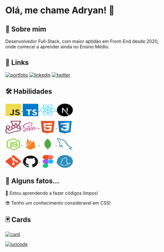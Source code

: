 # Olá, me chame Adryan! 👋


## 🚀 Sobre mim
Desenvolvedor Full-Stack, com maior aptidão em Front-End desde 2020, onde 
comecei a aprender ainda no Ensino Médio. 
## 🔗 Links
[![portfolio](https://img.shields.io/badge/my_portfolio-000?style=for-the-badge&logo=ko-fi&logoColor=white)](https://portfolio-adryans.vercel.app/)
[![linkedin](https://img.shields.io/badge/linkedin-0A66C2?style=for-the-badge&logo=linkedin&logoColor=white)](https://www.linkedin.com/in/adryan-samuel/)
[![twitter](https://img.shields.io/badge/instagram-fe223e?style=for-the-badge&logo=instagram&logoColor=white)](https://instagram.com/dev.adryan)


## 🛠 Habilidades

<a href="https://developer.mozilla.org/en-US/docs/Web/JavaScript" target="_blank"> <img align="center" alt="Javascript icon" height="40" width="50" src="https://github.com/devicons/devicon/blob/master/icons/javascript/javascript-original.svg"> </a>
<a href="https://www.typescriptlang.org" target="_blank"> <img align="center" alt="Typescript icon" height="40" width="50" src="https://github.com/devicons/devicon/blob/master/icons/typescript/typescript-original.svg"> </a>
<a href="https://pt-br.reactjs.org" target="_blank"> <img align="center" alt="React icon" height="40" width="50" src="https://github.com/devicons/devicon/blob/master/icons/react/react-original.svg"> </a>
<a href="https://nextjs.org/" target="_blank"> <img align="center" alt="NextJS icon" height="40" width="50" src="https://github.com/devicons/devicon/blob/master/icons/nextjs/nextjs-original.svg"> </a>

<a href="https://jestjs.io/" target="_blank"> <img align="center" alt="Jest icon" height="40" width="50" src="https://github.com/devicons/devicon/blob/master/icons/jest/jest-plain.svg"> </a>
<a href="https://sass-lang.com/" target="_blank"> <img align="center" alt="SASS icon" height="40" width="50" src="https://github.com/devicons/devicon/blob/master/icons/sass/sass-original.svg"> </a>
<a href="https://developer.mozilla.org/en-US/docs/Web/HTML" target="_blank"> <img align="center" alt="HTML5 icon" height="40" width="50" src="https://github.com/devicons/devicon/blob/master/icons/html5/html5-original.svg"> </a>
<a href="https://developer.mozilla.org/en-US/docs/Web/CSS" target="_blank"> <img align="center" alt="CSS3 icon" height="40" width="50" src="https://github.com/devicons/devicon/blob/master/icons/css3/css3-original.svg"> </a>

<a href="https://nodejs.org/en/" target="_blank"> <img align="center" alt="NodeJS icon" height="40" width="50" src="https://github.com/devicons/devicon/blob/master/icons/nodejs/nodejs-original.svg"> </a>
<a href="https://firebase.google.com/?hl=pt" target="_blank"> <img align="center" alt="Firebase icon" height="40" width="50" src="https://github.com/devicons/devicon/blob/master/icons/firebase/firebase-plain.svg"> </a>
<a href="https://www.mongodb.com/" target="_blank"> <img align="center" alt="MongoDB icon" height="40" width="50" src="https://github.com/devicons/devicon/blob/master/icons/mongodb/mongodb-plain.svg"> </a>
<a href="https://www.mysql.com/" target="_blank"> <img align="center" alt="MySQL icon" height="40" width="50" src="https://github.com/devicons/devicon/blob/master/icons/mysql/mysql-original.svg"> </a>

<a href="https://git-scm.com/" target="_blank"> <img align="center" alt="Git icon" height="40" width="50" src="https://github.com/devicons/devicon/blob/master/icons/git/git-original.svg"> </a>
<a href="https://github.com/" target="_blank"> <img align="center" alt="GitHub icon" height="40" width="50" src="https://github.com/devicons/devicon/blob/master/icons/github/github-original.svg"> </a>
<a href="https://www.figma.com/" target="_blank"> <img align="center" alt="Figma icon" height="40" width="50" src="https://github.com/devicons/devicon/blob/master/icons/figma/figma-original.svg"> </a>
<a href="https://yarnpkg.com/" target="_blank"> <img align="center" alt="Yarn icon" height="40" width="50" src="https://github.com/devicons/devicon/blob/master/icons/yarn/yarn-original.svg"> </a>

## 📌 Alguns fatos...

🧠 Estou aprendendo a fazer códigos limpos!

😎 Tenho um conhecimento consideravel em CSS!


## 🃏 Cards

<p align="center">

[![card](https://github-readme-stats.vercel.app/api?username=adryans&theme=dracula&show_icons=true)](https://github.com/anuraghazra/github-readme-stats)

[![iuricode](https://github-readme-stats.vercel.app/api/top-langs/?username=adryans&hide=html&layout=compact=true&theme=dracula)](https://github.com/anuraghazra/github-readme-stats)

</p>
